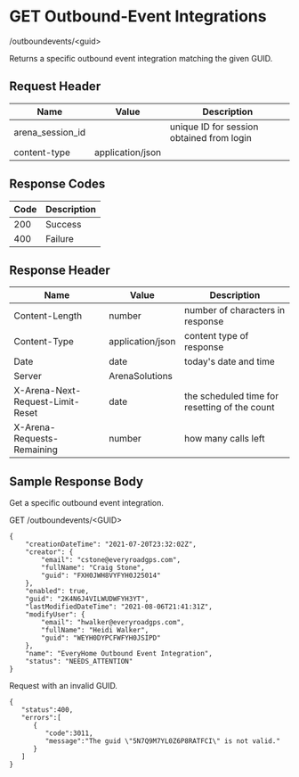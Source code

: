 # GET Outbound-Event Integrations


/outboundevents/&lt;guid&gt;

Returns a specific outbound event integration  matching the given GUID.

## Request Header

| Name | Value | Description |
|  --- |  --- |  --- | 
| arena_session_id |   | unique ID for session obtained from login |
| content\-type | application/json |   |

## Response Codes

| Code | Description |
|  --- |  --- | 
| 200 | Success |
| 400 | Failure |

## Response Header

| Name | Value | Description |
|  --- |  --- |  --- | 
| Content\-Length | number | number of characters in response |
| Content\-Type | application/json | content type of response |
| Date | date | today's date and time |
| Server | ArenaSolutions |   |
| X\-Arena\-Next\-Request\-Limit\-Reset  | date | the scheduled time for resetting of the count |
| X\-Arena\-Requests\-Remaining  | number | how many calls left |

## Sample Response Body
Get a specific outbound event integration.



GET /outboundevents/&lt;GUID&gt;

```
{
    "creationDateTime": "2021-07-20T23:32:02Z",
    "creator": {
        "email": "cstone@everyroadgps.com",
        "fullName": "Craig Stone",
        "guid": "FXH0JWH8VYFYH0J25014"
    },
    "enabled": true,
    "guid": "2K4N6J4VILWUDWFYH3YT",
    "lastModifiedDateTime": "2021-08-06T21:41:31Z",
    "modifyUser": {
        "email": "hwalker@everyroadgps.com",
        "fullName": "Heidi Walker",
        "guid": "WEYH0DYPCFWFYH0JSIPD"
    },
    "name": "EveryHome Outbound Event Integration",
    "status": "NEEDS_ATTENTION"
}
```
Request with an invalid GUID.

```
{  
   "status":400,
   "errors":[  
      {  
         "code":3011,
         "message":"The guid \"5N7Q9M7YL0Z6P8RATFCI\" is not valid."
      }
   ]
}
```
